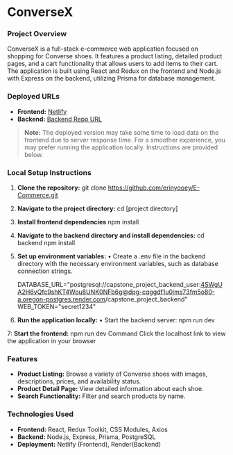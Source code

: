 # ConverseX

### **Project Overview**

ConverseX is a full-stack e-commerce web application focused on shopping for Converse shoes. It features a product listing, detailed product pages, and a cart functionality that allows users to add items to their cart. The application is built using React and Redux on the frontend and Node.js with Express on the backend, utilizing Prisma for database management.

### **Deployed URLs**
- **Frontend:** [Netlify](https://66c40ec034adde9487ce8ec8--lucent-scone-5c8186.netlify.app/)
- **Backend:** [Backend Repo URL](https://github.com/erinyooey/Capstone-Backend)
> **Note:** The deployed version may take some time to load data on the frontend due to server response time. For a smoother experience, you may prefer running the application locally. Instructions are provided below.

### **Local Setup Instructions**

1. **Clone the repository:**
   git clone https://github.com/erinyooey/E-Commerce.git
2. **Navigate to the project directory:**
   cd [project directory]
3. **Install frontend dependencies**
   npm install
4. **Navigate to the backend directory and install dependencies:**
    cd backend
    npm install
5.	**Set up environment variables:**
	•	Create a .env file in the backend directory with the necessary environment variables, such as database connection strings.

    DATABASE_URL="postgresql://capstone_project_backend_user:4SWgUA2H6vQfc9shKT4Wou8UNK0NFb6g@dpg-cqggdf1u0jms73fm5o80-a.oregon-postgres.render.com/capstone_project_backend"
    WEB_TOKEN="secret1234"
6.	**Run the application locally:**
	•	Start the backend server: npm run dev

7: **Start the frontend:**
    npm run dev
    Command Click the localhost link to view the application in your browser

### **Features**

- **Product Listing:** Browse a variety of Converse shoes with images, descriptions, prices, and availability status.
- **Product Detail Page:** View detailed information about each shoe.
- **Search Functionality:** Filter and search products by name.

### **Technologies Used**

- **Frontend:** React, Redux Toolkit, CSS Modules, Axios
- **Backend:** Node.js, Express, Prisma, PostgreSQL
- **Deployment:** Netlify (Frontend), Render(Backend)
